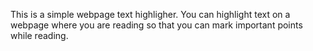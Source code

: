 This is a simple webpage text highligher. You can highlight text on a webpage where you are reading so that you can mark important points while reading.
